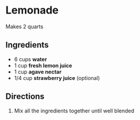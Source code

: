 # Lemonade

Makes 2 quarts

## Ingredients

- 6 cups **water**
- 1 cup **fresh lemon juice**
- 1 cup **agave nectar**
- 1/4 cup **strawberry juice** (optional)

## Directions

1. Mix all the ingredients together until well blended
